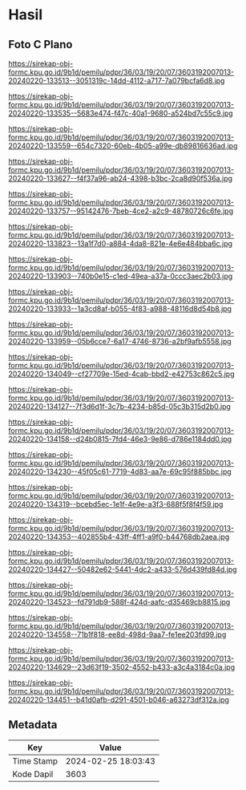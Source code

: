 # Hasil

## Foto C Plano

https://sirekap-obj-formc.kpu.go.id/9b1d/pemilu/pdpr/36/03/19/20/07/3603192007013-20240220-133513--3051319c-14dd-4112-a717-7a079bcfa6d8.jpg

https://sirekap-obj-formc.kpu.go.id/9b1d/pemilu/pdpr/36/03/19/20/07/3603192007013-20240220-133535--5683e474-f47c-40a1-9680-a524bd7c55c9.jpg

https://sirekap-obj-formc.kpu.go.id/9b1d/pemilu/pdpr/36/03/19/20/07/3603192007013-20240220-133559--654c7320-60eb-4b05-a99e-db89816636ad.jpg

https://sirekap-obj-formc.kpu.go.id/9b1d/pemilu/pdpr/36/03/19/20/07/3603192007013-20240220-133627--f4f37a96-ab24-4398-b3bc-2ca8d90f536a.jpg

https://sirekap-obj-formc.kpu.go.id/9b1d/pemilu/pdpr/36/03/19/20/07/3603192007013-20240220-133757--95142476-7beb-4ce2-a2c9-48780726c6fe.jpg

https://sirekap-obj-formc.kpu.go.id/9b1d/pemilu/pdpr/36/03/19/20/07/3603192007013-20240220-133823--13a1f7d0-a884-4da8-821e-4e6e484bba6c.jpg

https://sirekap-obj-formc.kpu.go.id/9b1d/pemilu/pdpr/36/03/19/20/07/3603192007013-20240220-133903--740b0e15-c1ed-49ea-a37a-0ccc3aec2b03.jpg

https://sirekap-obj-formc.kpu.go.id/9b1d/pemilu/pdpr/36/03/19/20/07/3603192007013-20240220-133933--1a3cd8af-b055-4f83-a988-48116d8d54b8.jpg

https://sirekap-obj-formc.kpu.go.id/9b1d/pemilu/pdpr/36/03/19/20/07/3603192007013-20240220-133959--05b6cce7-6a17-4746-8736-a2bf9afb5558.jpg

https://sirekap-obj-formc.kpu.go.id/9b1d/pemilu/pdpr/36/03/19/20/07/3603192007013-20240220-134049--cf27709e-15ed-4cab-bbd2-e42753c862c5.jpg

https://sirekap-obj-formc.kpu.go.id/9b1d/pemilu/pdpr/36/03/19/20/07/3603192007013-20240220-134127--7f3d6d1f-3c7b-4234-b85d-05c3b315d2b0.jpg

https://sirekap-obj-formc.kpu.go.id/9b1d/pemilu/pdpr/36/03/19/20/07/3603192007013-20240220-134158--d24b0815-7fd4-46e3-9e86-d786e1184dd0.jpg

https://sirekap-obj-formc.kpu.go.id/9b1d/pemilu/pdpr/36/03/19/20/07/3603192007013-20240220-134230--45f05c61-7719-4d83-aa7e-69c95f885bbc.jpg

https://sirekap-obj-formc.kpu.go.id/9b1d/pemilu/pdpr/36/03/19/20/07/3603192007013-20240220-134319--bcebd5ec-1e1f-4e9e-a3f3-688f5f8f4f59.jpg

https://sirekap-obj-formc.kpu.go.id/9b1d/pemilu/pdpr/36/03/19/20/07/3603192007013-20240220-134353--402855b4-43ff-4ff1-a9f0-b44768db2aea.jpg

https://sirekap-obj-formc.kpu.go.id/9b1d/pemilu/pdpr/36/03/19/20/07/3603192007013-20240220-134427--50482e62-5441-4dc2-a433-576d439fd84d.jpg

https://sirekap-obj-formc.kpu.go.id/9b1d/pemilu/pdpr/36/03/19/20/07/3603192007013-20240220-134523--fd791db9-588f-424d-aafc-d35469cb8815.jpg

https://sirekap-obj-formc.kpu.go.id/9b1d/pemilu/pdpr/36/03/19/20/07/3603192007013-20240220-134558--71b1f818-ee8d-498d-9aa7-fe1ee203fd99.jpg

https://sirekap-obj-formc.kpu.go.id/9b1d/pemilu/pdpr/36/03/19/20/07/3603192007013-20240220-134629--23d63f19-3502-4552-b433-a3c4a3184c0a.jpg

https://sirekap-obj-formc.kpu.go.id/9b1d/pemilu/pdpr/36/03/19/20/07/3603192007013-20240220-134451--b41d0afb-d291-4501-b046-a63273df312a.jpg


## Metadata

| Key        | Value               |
| ---------- | ------------------- |
| Time Stamp | 2024-02-25 18:03:43 |
| Kode Dapil | 3603                |



